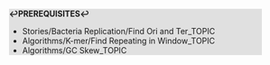 <div style="margin:2em; background-color: #e0e0e0;">

<strong>↩PREREQUISITES↩</strong>

 * Stories/Bacteria Replication/Find Ori and Ter_TOPIC
 * Algorithms/K-mer/Find Repeating in Window_TOPIC
 * Algorithms/GC Skew_TOPIC

</div>

